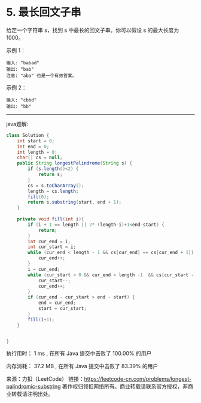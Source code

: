 # 5. 最长回文子串

给定一个字符串 s，找到 s 中最长的回文子串。你可以假设 s 的最大长度为 1000。

示例 1：
```
输入: "babad"
输出: "bab"
注意: "aba" 也是一个有效答案。
```
示例 2：
```
输入: "cbbd"
输出: "bb"
```

---

java题解:

```java
class Solution {
    int start = 0;
    int end = 0;
    int length = 0;
    char[] cs = null;
    public String longestPalindrome(String s) {
        if (s.length()<2) {
            return s;
        }
        cs = s.toCharArray();
        length = cs.length;
        fill(0);
        return s.substring(start, end + 1);
    }
    
    private void fill(int i){
        if (i + 1 == length || 2* (length-i)+1<end-start) {
            return;
        }
        int cur_end = i;
        int cur_start = i;
        while (cur_end < length - 1 && cs[cur_end] == cs[cur_end + 1]) {
            cur_end++;
        }
        i = cur_end;
        while (cur_start > 0 && cur_end < length -1  && cs[cur_start - 1] == cs[cur_end + 1]) {
            cur_start--;
            cur_end++;
        }
        if (cur_end - cur_start > end - start) {
            end = cur_end;
            start = cur_start;
        }
        fill(i+1);
    }


}
```

执行用时：
1 ms
, 在所有 Java 提交中击败了
100.00%
的用户

内存消耗：
37.2 MB
, 在所有 Java 提交中击败了
83.39%
的用户

来源：力扣（LeetCode）
链接：https://leetcode-cn.com/problems/longest-palindromic-substring
著作权归领扣网络所有。商业转载请联系官方授权，非商业转载请注明出处。